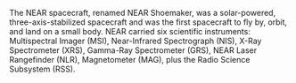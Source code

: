 
 
 The NEAR spacecraft, renamed NEAR Shoemaker, was a solar-powered, three-axis-stabilized 
 spacecraft and was the first spacecraft to fly by, orbit, and land on a small body.
 NEAR carried six scientific instruments:  Multispectral Imager (MSI), Near-Infrared 
 Spectrograph (NIS), X-Ray Spectrometer (XRS), Gamma-Ray Spectrometer (GRS), NEAR Laser 
 Rangefinder (NLR), Magnetometer (MAG), plus the Radio Science Subsystem (RSS).
 

        